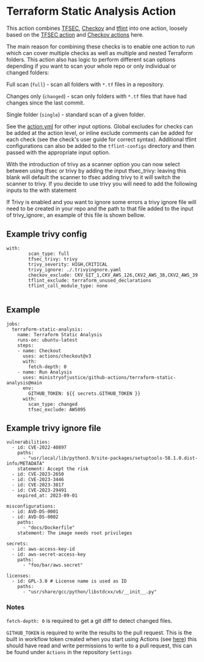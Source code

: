 # Terraform Static Analysis Action

This action combines [TFSEC](https://github.com/tfsec/tfsec), [Checkov](https://github.com/bridgecrewio/checkov) and [tflint](https://github.com/terraform-linters/tflint) into one action, loosely based on the [TFSEC action](https://github.com/triat/terraform-security-scan) and [Checkov actions](https://github.com/bridgecrewio/checkov-action) here.

The main reason for combining these checks is to enable one action to run which can cover multiple checks as well as multiple and nested Terraform folders. This action also has logic to perform different scan options depending if you want to scan your whole repo or only individual or changed folders:

Full scan (`full`) - scan all folders with `*.tf` files in a repository.

Changes only (`changed`) - scan only folders with `*.tf` files that have had changes since the last commit.

Single folder (`single`) - standard scan of a given folder.

See the [action.yml](action.yml) for other input options. Global excludes for checks can be added at the action level, or inline exclude comments can be added for each check (see the check's user guide for correct syntax). Additional tflint configurations can also be added to the `tflint-configs` directory and then passed with the appropriate input option.

With the introduction of trivy as a scanner option you can now select between using tfsec or trivy by adding the input tfsec_trivy: leaving this blank will default the scanner to tfsec adding trivy to it will switch the scanner to trivy. If you decide to use trivy you will need to add the following inputs to the with statement

If Trivy is enabled and you want to ignore some errors a trivy ignore file will need to be created in your repo and the path to that file added to the input of trivy_ignore:, an example of this file is shown bellow.

## Example trivy config

```
with:
        scan_type: full
        tfsec_trivy: trivy
        trivy_severity: HIGH,CRITICAL
        trivy_ignore: ./.trivyingnore.yaml
        checkov_exclude: CKV_GIT_1,CKV_AWS_126,CKV2_AWS_38,CKV2_AWS_39
        tflint_exclude: terraform_unused_declarations
        tflint_call_module_type: none


```

## Example

```
jobs:
  terraform-static-analysis:
    name: Terraform Static Analysis
    runs-on: ubuntu-latest
    steps:
    - name: Checkout
      uses: actions/checkout@v3
      with:
        fetch-depth: 0
    - name: Run Analysis
      uses: ministryofjustice/github-actions/terraform-static-analysis@main
      env:
        GITHUB_TOKEN: ${{ secrets.GITHUB_TOKEN }}
      with:
        scan_type: changed
        tfsec_exclude: AWS095
```

## Example trivy ignore file

```
vulnerabilities:
  - id: CVE-2022-40897
    paths:
      - "usr/local/lib/python3.9/site-packages/setuptools-58.1.0.dist-info/METADATA"
    statement: Accept the risk
  - id: CVE-2023-2650
  - id: CVE-2023-3446
  - id: CVE-2023-3817
  - id: CVE-2023-29491
    expired_at: 2023-09-01

misconfigurations:
  - id: AVD-DS-0001
  - id: AVD-DS-0002
    paths:
      - "docs/Dockerfile"
    statement: The image needs root privileges

secrets:
  - id: aws-access-key-id
  - id: aws-secret-access-key
    paths:
      - "foo/bar/aws.secret"

licenses:
  - id: GPL-3.0 # License name is used as ID
    paths:
      - "usr/share/gcc/python/libstdcxx/v6/__init__.py"

```

### Notes

`fetch-depth: 0` is required to get a git diff to detect changed files.

`GITHUB_TOKEN` is required to write the results to the pull request. This is the built in workflow token created when you start using Actions (see [here](https://docs.github.com/en/actions/reference/authentication-in-a-workflow)) this should have read and write permissions to write to a pull request, this can be found under `Actions` in the repository `Settings`
